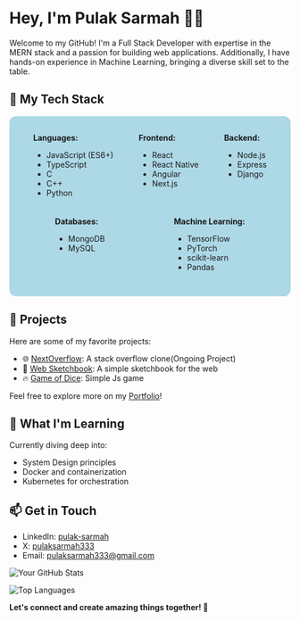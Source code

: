 # Hey, I'm Pulak Sarmah 👋🏻

Welcome to my GitHub! I'm a Full Stack Developer with expertise in the MERN stack and a passion for building web applications. Additionally, I have hands-on experience in Machine Learning, bringing a diverse skill set to the table.

## 🚀 My Tech Stack

<div style="background-color: #add8e6; padding: 20px; border-radius: 12px; display: flex; flex-wrap: wrap; justify-content: space-around;">

  <div style="margin: 10px;">
    <strong>Languages:</strong>
    <ul>
      <li>JavaScript (ES6+)</li>
      <li>TypeScript</li>
      <li>C</li>
      <li>C++</li>
      <li>Python</li>
    </ul>
  </div>

  <div style="margin: 10px;">
    <strong>Frontend:</strong>
    <ul>
      <li>React</li>
      <li>React Native</li>
      <li>Angular</li>
      <li>Next.js</li>
    </ul>
  </div>

  <div style="margin: 10px;">
    <strong>Backend:</strong>
    <ul>
      <li>Node.js</li>
      <li>Express</li>
      <li>Django</li>
    </ul>
  </div>

  <div style="margin: 10px;">
    <strong>Databases:</strong>
    <ul>
      <li>MongoDB</li>
      <li>MySQL</li>
    </ul>
  </div>

  <div style="margin: 10px;">
    <strong>Machine Learning:</strong>
    <ul>
      <li>TensorFlow</li>
      <li>PyTorch</li>
      <li>scikit-learn</li>
      <li>Pandas</li>
    </ul>
  </div>

</div>


## 💼 Projects

Here are some of my favorite projects:

- 🌐 [NextOverflow](https://github.com/pulak-sarmah/NextOverflow): A stack overflow clone(Ongoing Project)
- 🚀 [Web Sketchbook](https://github.com/pulak-sarmah/web-sketchbook): A simple sketchbook for the web
- 🔥 [Game of Dice](https://github.com/pulak-sarmah/Game_of_dices): Simple Js game

Feel free to explore more on my [Portfolio](https://www.pulaksarmah.in/)!

## 🌱 What I'm Learning

Currently diving deep into:
- System Design principles
- Docker and containerization
- Kubernetes for orchestration

## 📫 Get in Touch

- LinkedIn: [pulak-sarmah](https://www.linkedin.com/in/pulak-sarmah/)
- X: [pulaksarmah333](https://twitter.com/pulaksarmah333)
- Email: [pulaksarmah333@gmail.com](mailto:pulaksarmah333@gmail.com)


<!-- GitHub Stats -->
![Your GitHub Stats](https://github-readme-stats.vercel.app/api?username=pulak-sarmah&show_icons=true&count_private=true&hide=prs&theme=radical)

<!-- Top Languages -->
![Top Languages](https://github-readme-stats.vercel.app/api/top-langs/?username=pulak-sarmah&layout=compact&theme=radical)

<!-- Let's connect -->
**Let's connect and create amazing things together! 🚀**

